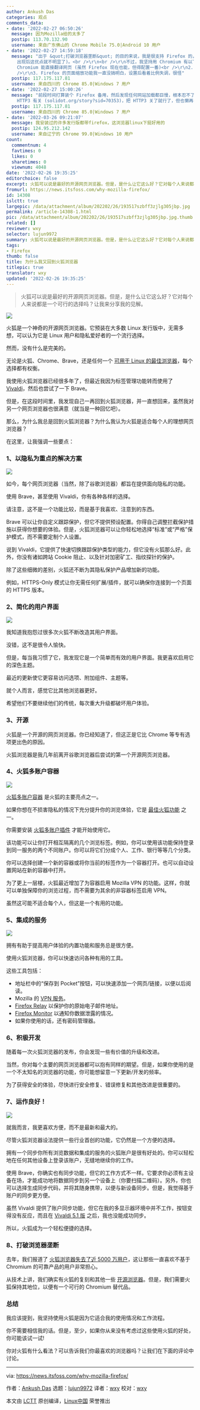 ```yaml
---
author: Ankush Das
categories: 观点
comments_data:
- date: '2022-02-27 06:50:26'
  message: 因为Mozilla给的太多了
  postip: 113.70.132.90
  username: 来自广东佛山的 Chrome Mobile 75.0|Android 10 用户
- date: '2022-02-27 14:59:18'
  message: "出于 &quot;打破浏览器垄断&quot; 的目的来说，我是很支持 Firefox 的，而且还有国内能直接安装插件和书签同步两大优点 (Edge
    出现后这优点就不明显了)。<br />\r\n<br />\r\n不过，我坚持用 Chromium 有以下几点。<br />\r\n<br />\r\n1.
    Chromium 能直接翻译网页 (虽然 Firefox 现在也能，但得配置一番)<br />\r\n2. 现在很多网站不再为 Firefox 适配，页面看着怪怪的<br
    />\r\n3. Firefox 的页面缩放功能我一直没搞明白，设置后看着比例失调，很怪"
  postip: 117.175.117.81
  username: 来自四川的 Chrome 85.0|Windows 7 用户
- date: '2022-02-27 15:00:26'
  message: "前段时间打算装个 Firefox 备用，然后发现任何网站加载都巨慢，根本忍不了， 然后就删了。<br />\r\n<br />\r\n当然后来才知道这问题和
    HTTP3 有关 (solidot.org/story?sid=70353)，把 HTTP3 关了就行了，但也懒再装了。"
  postip: 117.175.117.81
  username: 来自四川的 Chrome 85.0|Windows 7 用户
- date: '2022-03-26 09:21:07'
  message: 我安装过的许多发行版都带firefox，这浏览器linux下挺好用的
  postip: 124.95.212.142
  username: 来自辽宁的 Chrome 99.0|Windows 10 用户
count:
  commentnum: 4
  favtimes: 0
  likes: 0
  sharetimes: 0
  viewnum: 4048
date: '2022-02-26 19:35:25'
editorchoice: false
excerpt: 火狐可以说是最好的开源网页浏览器。但是，是什么让它这么好？它对每个人来说都是一个可行的选择吗？让我来分享我的见解。
fromurl: https://news.itsfoss.com/why-mozilla-firefox/
id: 14308
islctt: true
largepic: /data/attachment/album/202202/26/193517szbff3zjlg305jbp.jpg
permalink: /article-14308-1.html
pic: /data/attachment/album/202202/26/193517szbff3zjlg305jbp.jpg.thumb.jpg
related: []
reviewer: wxy
selector: lujun9972
summary: 火狐可以说是最好的开源网页浏览器。但是，是什么让它这么好？它对每个人来说都是一个可行的选择吗？让我来分享我的见解。
tags:
- Firefox
thumb: false
title: 为什么我又回到火狐浏览器
titlepic: true
translator: wxy
updated: '2022-02-26 19:35:25'
---
```



> 
> 火狐可以说是最好的开源网页浏览器。但是，是什么让它这么好？它对每个人来说都是一个可行的选择吗？让我来分享我的见解。
> 
> 
> 


![](/data/attachment/album/202202/26/193517szbff3zjlg305jbp.jpg)


火狐是一个神奇的开源网页浏览器。它预装在大多数 Linux 发行版中，无需多想，可以认为它是 Linux 用户和隐私爱好者的一个流行选择。


然而，没有什么是完美的。


无论是火狐、Chrome、Brave，还是任何一个 [可用于 Linux 的最佳浏览器](https://itsfoss.com/best-browsers-ubuntu-linux/)，每个选择都有权衡。


我使用火狐浏览器已经很多年了，但最近我因为标签管理功能转而使用了 [Vivaldi](https://itsfoss.com/install-vivaldi-ubuntu-linux/)，然后也尝试了一下 Brave。


但是，在这段时间里，我发现自己一再回到火狐浏览器，并一直想回来，虽然我对另一个网页浏览器也很满意（就当是一种回忆吧）。


那么，为什么我总是回到火狐浏览器？为什么我认为火狐是适合每个人的理想网页浏览器？


在这里，让我强调一些要点：


### 1、以隐私为重点的解决方案


![](/data/attachment/album/202202/26/193526sbbm30ycarmc3110.jpg)


如今，每个网页浏览器（当然，除了谷歌浏览器）都旨在提供面向隐私的功能。


使用 Brave，甚至使用 Vivaldi，你有各种各样的选择。


请注意，这不是一个功能比较，而是基于我喜欢、注意到的东西。


Brave 可以让你自定义跟踪保护，但它不提供预设配置。你得自己调整拦截保护措施以获得你想要的体验。但是，火狐浏览器可以让你轻松地选择“标准”或“严格”保护模式，而不需要定制个人设置。


说到 Vivaldi，它提供了快速切换跟踪保护类型的能力，但它没有火狐那么好。此外，你没有诸如跨站 Cookie 阻止、以及针对加密矿工、指纹探针的保护。


除了这些细微的差别，火狐还不断为其隐私保护产品增加新的功能。


例如，HTTPS-Only 模式让你无需任何扩展/插件，就可以确保你连接到一个页面的 HTTPS 版本。


### 2、简化的用户界面


![](/data/attachment/album/202202/26/193527sh03y70ny70t9g4m.png)


我知道我抱怨过很多次火狐不断改造其用户界面。


没错，这不是很令人愉快。


但是，每当我习惯了它，我发现它是一个简单而有效的用户界面。我更喜欢启用它的深色主题。


最近的更新使它更容易访问选项、附加组件、主题等。


就个人而言，感觉它比其他浏览器更好。


希望他们不要继续他们的传统，每次重大升级都破坏用户体验。


### 3、开源


火狐是一个开源的网页浏览器。你已经知道了，但这正是它比 Chrome 等专有选项更出色的原因。


火狐浏览器是我几年前离开谷歌浏览器后尝试的第一个开源网页浏览器。


### 4、火狐多账户容器


![](/data/attachment/album/202202/26/193528lhfmhznq4nj33r2m.png)


[火狐多账户容器](https://itsfoss.com/firefox-containers/) 是火狐的主要亮点之一。


如果你想在不损害隐私的情况下充分提升你的浏览体验，它是 [最佳火狐功能](https://itsfoss.com/firefox-useful-features/) 之一。


你需要安装 [火狐多账户插件](https://addons.mozilla.org/en-US/firefox/addon/multi-account-containers/) 才能开始使用它。


该功能可以让你打开相互隔离的几个浏览标签。例如，你可以使用该功能保持登录到同一服务的两个不同账户。你可以将它们分成个人、工作、银行等等几个分类。


你可以选择创建一个新的容器或将你当前的标签作为一个容器打开。也可以自动设置网站在新的容器中打开。


为了更上一层楼，火狐最近增加了为容器启用 Mozilla VPN 的功能。这样，你就可以单独保障你的浏览过程，而不需要为其余的非容器标签启用 VPN。


虽然这可能不适合每个人，但这是一个有用的功能。


### 5、集成的服务


![](/data/attachment/album/202202/26/193529mm6ueiqr0iurrqq3.png)


拥有有助于提高用户体验的内置功能和服务总是很方便。


使用火狐浏览器，你可以快速访问各种有用的工具。


这些工具包括：


* 地址栏中的“保存到 Pocket”按钮，可以快速添加一个网页/链接，以便以后阅读。
* Mozilla 的 [VPN 服务](https://www.mozilla.org/en-US/products/vpn/)。
* [Firefox Relay](https://relay.firefox.com) 以保护你的原始电子邮件地址。
* [Firefox Monitor](https://monitor.firefox.com/) 以通知你数据泄露的情况。
* 如果你使用的话，还有密码管理器。


### 6、积极开发


随着每一次火狐浏览器的发布，你会发现一些有价值的升级和改进。


当然，你对每个主要的网页浏览器都可以抱有同样的期望。但是，如果你使用的是一个不太知名的浏览器的功能，你可能想留意一下更新/开发的频率。


为了获得安全的体验，尽快进行安全修复、错误修复和其他改进是很重要的。


### 7、运作良好！


![](/data/attachment/album/202202/26/193530kbveno3txk013vey.png)


就我而言，我更喜欢方便，而不是最新和最大的。


尽管火狐浏览器设法提供一些行业首创的功能，它仍然是一个方便的选择。


拥有一个同步你所有浏览数据和集成的服务的火狐账户是很有好处的。你可以轻松地在任何其他设备上登录该账户，无缝地继续你的工作。


使用 Brave，你确实也有同步功能，但它的工作方式不一样。它要求你必须有主设备在场，才能成功地将数据同步到另一个设备上（你要扫描二维码）。另外，你也可以选择生成同步代码，并将其随身携带，以便与新设备同步。但是，我觉得基于账户的同步更方便。


虽然 Vivaldi 提供了账户同步功能，但它在我的多显示器环境中并不工作，按钮变得没有反应，而且在 [Vivaldi 5.1 版](https://news.itsfoss.com/vivaldi-5-1-release/) 之后，我也没能成功同步。


所以，火狐成为一个轻松便捷的选择。


### 8、打破浏览器垄断


去年，我们报道了 [火狐浏览器失去了近 5000 万用户](https://news.itsfoss.com/firefox-decline/)，这让那些一直喜欢不基于 Chromium 的可靠产品的用户非常担心。


从技术上讲，我们确实有火狐的复刻和其他一些 [开源浏览器](https://itsfoss.com/open-source-browsers-linux/)。但是，我们需要火狐保持其地位，以便有一个可行的 Chromium 替代品。


### 总结


我应该提到，我坚持使用火狐是因为它适合我的使用情况和工作流程。


你不需要相信我的话。但是，至少，如果你从来没有考虑过这些使用火狐的好处，你可能该试一试!


你对火狐有什么看法？可以告诉我们你最喜欢的浏览器吗？让我们在下面的评论中讨论。




---


via: <https://news.itsfoss.com/why-mozilla-firefox/>


作者：[Ankush Das](https://news.itsfoss.com/author/ankush/) 选题：[lujun9972](https://github.com/lujun9972) 译者：[wxy](https://github.com/wxy) 校对：[wxy](https://github.com/wxy)


本文由 [LCTT](https://github.com/LCTT/TranslateProject) 原创编译，[Linux中国](https://linux.cn/) 荣誉推出